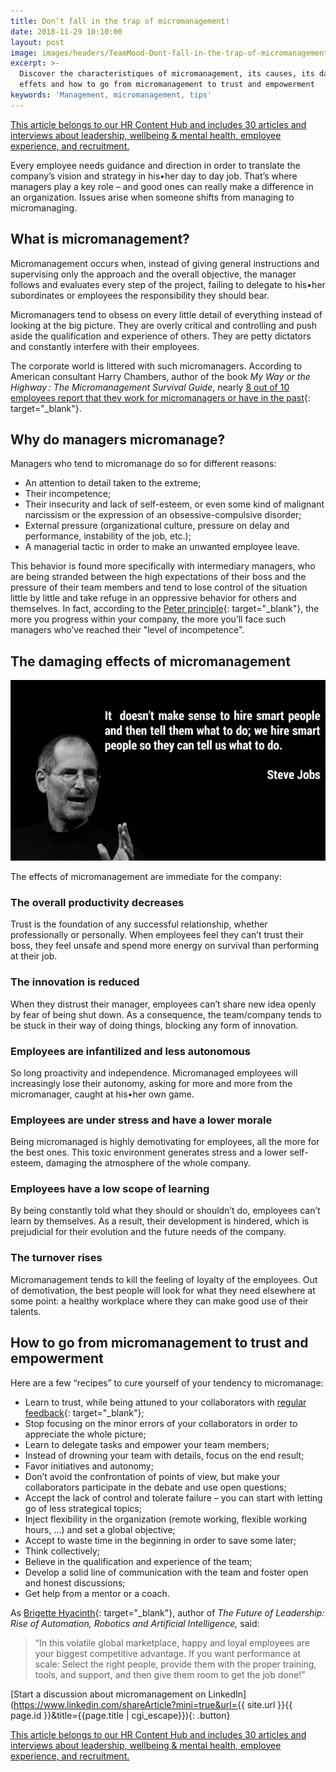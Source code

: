 ```yaml
---
title: Don’t fall in the trap of micromanagement!
date: 2018-11-29 10:10:00
layout: post
image: images/headers/TeamMood-Dont-fall-in-the-trap-of-micromanagement.jpg
excerpt: >-
  Discover the characteristiques of micromanagement, its causes, its damaging
  effets and how to go from micromanagement to trust and empowerment
keywords: 'Management, micromanagement, tips'
---
```


<section class="hub-content-link">
  <a href="https://www.teammood.com/en/hub/hr-hub/">This article belongs to our <span>HR Content Hub</span> and includes 30 articles and interviews about leadership, wellbeing & mental health, employee experience, and recruitment.</a>
</section>

Every employee needs guidance and direction in order to translate the company’s vision and strategy in his•her day to day job. That’s where managers play a key role – and good ones can really make a difference in an organization. Issues arise when someone shifts from managing to micromanaging.

## What is micromanagement?

Micromanagement occurs when, instead of giving general instructions and supervising only the approach and the overall objective, the manager follows and evaluates every step of the project, failing to delegate to his•her subordinates or employees the responsibility they should bear.

Micromanagers tend to obsess on every little detail of everything instead of looking at the big picture. They are overly critical and controlling and push aside the qualification and experience of others. They are petty dictators and constantly interfere with their employees.

The corporate world is littered with such micromanagers. According to American consultant Harry Chambers, author of the book *My Way or the High&shy;way : The Micro&shy;mana&shy;gement Survival Guide*, nearly [8 out of 10 employees report that they work for micromanagers or have in the past](https://www.getabstract.com/en/summary/leadership-and-management/my-way-or-the-highway/4658/){: target="_blank"}.

## Why do managers micromanage?

Managers who tend to micromanage do so for different reasons:

* An attention to detail taken to the extreme;
* Their incompetence;
* Their insecurity and lack of self-esteem, or even some kind of malignant narcissism or the expression of an obsessive-compulsive disorder;
* External pressure (organizational culture, pressure on delay and performance, instability of the job, etc.);
* A managerial tactic in order to make an unwanted employee leave.&nbsp;

This behavior is found more specifically with intermediary managers, who are being stranded between the high expectations of their boss and the pressure of their team members and tend to lose control of the situation little by little and take refuge in an oppressive behavior for others and themselves. In fact, according to the [Peter principle](https://en.wikipedia.org/wiki/Peter_principle){: target="_blank"}, the more you progress within your company, the more you’ll face such managers who’ve reached their "level of incompetence".

## The damaging effects of micromanagement

![](/uploads/quote-steve-jobs.jpg)

The effects of micromanagement are immediate for the company:

### The overall productivity decreases

Trust is the foundation of any successful relationship, whether professionally or personally. When employees feel they can’t trust their boss, they feel unsafe and spend more energy on survival than performing at their job.

### The innovation is reduced

When they distrust their manager, employees can’t share new idea openly by fear of being shut down. As a consequence, the team/company tends to be stuck in their way of doing things, blocking any form of innovation.

### Employees are infantilized and less autonomous

So long proactivity and independence. Micromanaged employees will increasingly lose their autonomy, asking for more and more from the micromanager, caught at his•her own game.

### Employees are under stress and have a lower morale

Being micromanaged is highly demotivating for employees, all the more for the best ones. This toxic environment generates stress and a lower self-esteem, damaging the atmosphere of the whole company.

### Employees have a low scope of learning

By being constantly told what they should or shouldn’t do, employees can’t learn by themselves. As a result, their development is hindered, which is prejudicial for their evolution and the future needs of the company.

### The turnover rises

Micromanagement tends to kill the feeling of loyalty of the employees. Out of demotivation, the best people will look for what they need elsewhere at some point: a healthy workplace where they can make good use of their talents.

## How to go from micromanagement to trust and empowerment

Here are a few “recipes” to cure yourself of your tendency to micromanage:

* Learn to trust, while being attuned to your collaborators with [regular feedback](https://teammood.com){: target="_blank"};
* Stop focusing on the minor errors of your collaborators in order to appreciate the whole picture;
* Learn to delegate tasks and empower your team members;
* Instead of drowning your team with details, focus on the end result;
* Favor initiatives and autonomy;
* Don’t avoid the confrontation of points of view, but make your collaborators participate in the debate and use open questions;
* Accept the lack of control and tolerate failure – you can start with letting go of less strategical topics;
* Inject flexibility in the organization (remote working, flexible working hours, …) and set a global objective;
* Accept to waste time in the beginning in order to save some later;
* Think collectively;
* Believe in the qualification and experience of the team;
* Develop a solid line of communication with the team and foster open and honest discussions;
* Get help from a mentor or a coach.

As [Brigette Hyacinth](https://www.linkedin.com/pulse/micromanagement-make-best-people-quit-brigette-hyacinth/){: target="_blank"}, author of *The Future of Leadership: Rise of Automation, Robotics and Artificial Intelligence,* said:

> “In this volatile global marketplace, happy and loyal employees are your biggest competitive advantage. If you want performance at scale: Select the right people, provide them with the proper training, tools, and support, and then give them room to get the job done!”


[Start a discussion about micromanagement on LinkedIn](https://www.linkedin.com/shareArticle?mini=true&url={{ site.url }}{{ page.id }}&title={{page.title | cgi_escape}}){: .button}
<br>
<section class="hub-content-link hub-content-link-end">
  <a href="https://www.teammood.com/en/hub/hr-hub/">This article belongs to our <span>HR Content Hub</span> and includes 30 articles and interviews about leadership, wellbeing & mental health, employee experience, and recruitment.</a>
</section>